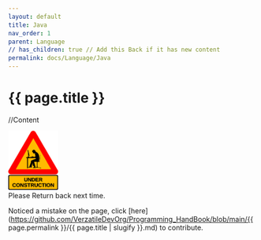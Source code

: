 ```yaml
---
layout: default
title: Java
nav_order: 1
parent: Language
// has_children: true // Add this Back if it has new content
permalink: docs/Language/Java
---
```


{{ page.title }}
======================

//Content

<!-- https://pngimg.com/image/50755 Image Source (Unmodified)-->
<img src="/images/under_construction.png" alt="Header" style="width:20%;">
<br>
Please Return back next time.


Noticed a mistake on the page, click [here](https://github.com/VerzatileDevOrg/Programming_HandBook/blob/main/{{ page.permalink }}/{{ page.title | slugify }}.md) to contribute.

<br>

<br>